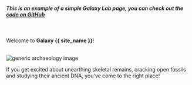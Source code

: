 
##### This is an example of a simple Galaxy Lab page, you can check out the [code on GitHub](https://github.com/neoformit/galaxy-labs-engine/tree/dev/app/labs/content/simple)
<br>

Welcome to **Galaxy {{ site_name }}**!
<br>
<br>

![generic archaeology image](https://encrypted-tbn0.gstatic.com/images?q=tbn:ANd9GcR4m6WeuZ4-B7rXmWyimaFdN3UlPrmSrpQBhA&s)


If you get excited about unearthing skeletal remains, cracking open fossils and
studying their ancient DNA, you've come to the right place!
